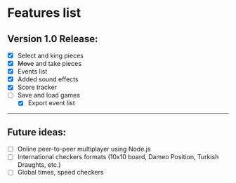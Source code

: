 # Features list
## Version 1.0 Release:

- [x] Select and king pieces  
- [x] ~~Move~~ and take pieces  
- [x] Events list
- [x] Added sound effects
- [x] Score tracker  
- [ ] Save and load games  
  - [x] Export event list

***

## Future ideas:

- [ ] Online peer-to-peer multiplayer using Node.js  
- [ ] International checkers formats (10x10 board, Dameo Position, Turkish Draughts, etc.)  
- [ ] Global times, speed checkers  
